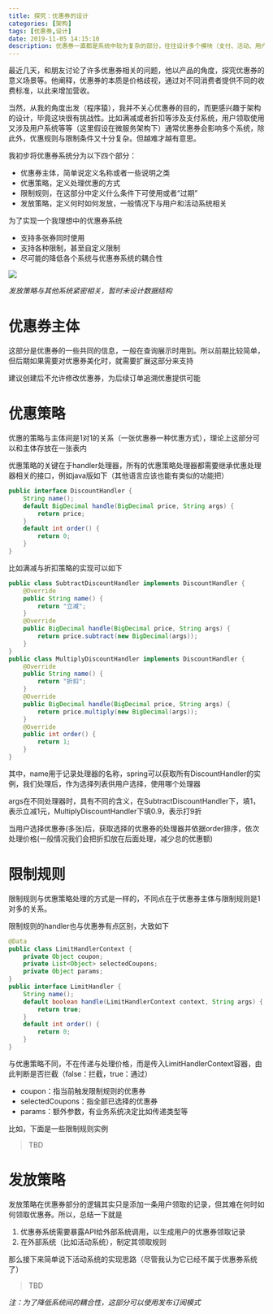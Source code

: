 ```yaml
---
title: 探究：优惠券的设计
categories: [架构]
tags: [优惠券,设计]
date: 2019-11-05 14:15:10
description: 优惠券一直都是系统中较为复杂的部分，往往设计多个模块（支付、活动、用户等等），将从架构设计角度展开，设计一种合理的架构
---
```


最近几天，和朋友讨论了许多优惠券相关的问题，他以产品的角度，探究优惠券的意义场景等。他阐释，优惠券的本质是价格歧视，通过对不同消费者提供不同的收费标准，以此来增加营收。

当然，从我的角度出发（程序猿），我并不关心优惠券的目的，而更感兴趣于架构的设计，毕竟这块很有挑战性。比如满减或者折扣等涉及支付系统，用户领取使用又涉及用户系统等等（这里假设在微服务架构下）通常优惠券会影响多个系统，除此外，优惠规则与限制条件又十分复杂。但越难才越有意思。

我初步将优惠券系统分为以下四个部分：

- 优惠券主体，简单说定义名称或者一些说明之类
- 优惠策略，定义处理优惠的方式
- 限制规则，在这部分中定义什么条件下可使用或者“过期”
- 发放策略，定义何时如何发放，一般情况下与用户和活动系统相关

为了实现一个我理想中的优惠券系统

- 支持多张券同时使用
- 支持各种限制，甚至自定义限制
- 尽可能的降低各个系统与优惠券系统的耦合性

<!-- more -->

![](https://jiangtj-lab.github.io/pic-repo/img-apricot/20191106145354.png)

*发放策略与其他系统紧密相关，暂时未设计数据结构*

# 优惠券主体

这部分是优惠券的一些共同的信息，一般在查询展示时用到。所以前期比较简单，但后期如果需要对优惠券美化时，就需要扩展这部分来支持

建议创建后不允许修改优惠券，为后续订单追溯优惠提供可能

# 优惠策略

优惠的策略与主体间是1对1的关系（一张优惠券一种优惠方式），理论上这部分可以和主体存放在一张表内

优惠策略的关键在于handler处理器，所有的优惠策略处理器都需要继承优惠处理器相关的接口，例如java版如下（其他语言应该也能有类似的功能把）

```java
public interface DiscountHandler {
    String name();
    default BigDecimal handle(BigDecimal price, String args) {
        return price;
    }
    default int order() {
        return 0;
    }
}
```

比如满减与折扣策略的实现可以如下

```java
public class SubtractDiscountHandler implements DiscountHandler {
    @Override
    public String name() {
        return "立减";
    }
    @Override
    public BigDecimal handle(BigDecimal price, String args) {
        return price.subtract(new BigDecimal(args));
    }
}
public class MultiplyDiscountHandler implements DiscountHandler {
    @Override
    public String name() {
        return "折扣";
    }
    @Override
    public BigDecimal handle(BigDecimal price, String args) {
        return price.multiply(new BigDecimal(args));
    }
    @Override
    public int order() {
        return 1;
    }
}
```

其中，name用于记录处理器的名称，spring可以获取所有DiscountHandler的实例，我们处理后，作为选择列表供用户选择，使用哪个处理器

args在不同处理器时，具有不同的含义，在SubtractDiscountHandler下，填1，表示立减1元，MultiplyDiscountHandler下填0.9，表示打9折

当用户选择优惠券(多张)后，获取选择的优惠券的处理器并依据order排序，依次处理价格(一般情况我们会把折扣放在后面处理，减少总的优惠额)

# 限制规则

限制规则与优惠策略处理的方式是一样的，不同点在于优惠券主体与限制规则是1对多的关系。

限制规则的handler也与优惠券有点区别，大致如下

```java
@Data
public class LimitHandlerContext {
    private Object coupon;
    private List<Object> selectedCoupons;
    private Object params;
}
public interface LimitHandler {
    String name();
    default boolean handle(LimitHandlerContext context, String args) {
        return true;
    }
    default int order() {
        return 0;
    }
}
```

与优惠策略不同，不在传递与处理价格，而是传入LimitHandlerContext容器，由此判断是否拦截（false：拦截，true：通过）
- coupon：指当前触发限制规则的优惠券
- selectedCoupons：指全部已选择的优惠券
- params：额外参数，有业务系统决定比如传递类型等

比如，下面是一些限制规则实例

> TBD

# 发放策略

发放策略在优惠券部分的逻辑其实只是添加一条用户领取的记录，但其难在何时如何领取优惠券。所以，总结一下就是
1. 优惠券系统需要暴露API给外部系统调用，以生成用户的优惠券领取记录
2. 在外部系统（比如活动系统），制定其领取规则

那么接下来简单说下活动系统的实现思路（尽管我认为它已经不属于优惠券系统了）

> TBD

*注：为了降低系统间的耦合性，这部分可以使用发布订阅模式*
